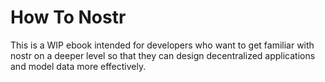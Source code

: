 # How To Nostr

This is a WIP ebook intended for developers who want to get familiar with nostr on a deeper level so that they can design decentralized applications and model data more effectively.
